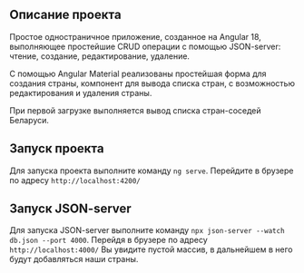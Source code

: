 ## Описание проекта

Простое одностраничное приложение, созданное на Angular 18, выполняющее простейшие CRUD операции с помощью JSON-server:
чтение, создание, редактирование, удаление.

С помощью Angular Material реализованы простейшая форма для создания страны, компонент для вывода списка стран, с возможностью редактирования и удаления страны.

При первой загрузке выполняется вывод списка стран-соседей Беларуси.

## Запуск проекта

Для запуска проекта выполните команду `ng serve`. Перейдите в брузере по адресу `http://localhost:4200/`

## Запуск JSON-server

Для запуска JSON-server выполните команду `npx json-server --watch db.json --port 4000`. Перейдя в брузере по адресу `http://localhost:4000/` Вы увидите пустой массив, в дальнейшем в него будут добавляться наши страны.
